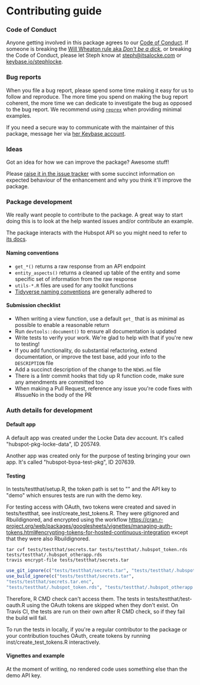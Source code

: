 # Contributing guide

### Code of Conduct
Anyone getting involved in this package agrees to our [Code of Conduct](CODE_OF_CONDUCT.md). If someone is breaking the [Will Wheaton rule aka *Don't be a dick*](https://dontbeadickday.com/), or breaking the Code of Conduct, please let Steph know at steph@itsalocke.com or [keybase.io/stephlocke](https://keybase.io/stephlocke).

### Bug reports
When you file a bug report, please spend some time making it easy for us to follow and reproduce. The more time you spend on making the bug report coherent, the more time we can dedicate to investigate the bug as opposed to the bug report. We recommend using [`reprex`](https://reprex.tidyverse.org/) when providing minimal examples.

If you need a secure way to communicate with the maintainer of this package, message her via [her Keybase account](https://keybase.io/stephlocke).

### Ideas
Got an idea for how we can improve the package? Awesome stuff!

Please [raise it in the issue tracker](issues) with some succinct information on expected behaviour of the enhancement and why you think it'll improve the package.

### Package development
We really want people to contribute to the package. A great way to start doing this is to look at the help wanted issues and/or contribute an example.

The package interacts with the Hubspot API so you might need to refer to [its docs](developers.hubspot.com/docs/overview).

#### Naming conventions
- `get_*()` returns a raw response from an API endpoint
- `entity_aspects()` returns a cleaned up table of the entity and some specific set of information from the raw response
- `utils-*.R` files are used for any toolkit functions
- [Tidyverse naming conventions](//style.tidyverse.org/functions.html#naming) are generally adhered to

#### Submission checklist
- When writing a view function, use a default `get_` that is as minimal as possible to enable a reasonable return
- Run `devtools::document()` to ensure all documentation is updated
- Write tests to verify your work. We're glad to help with that if you're new to testing!
- If you add functionality, do substantial refactoring, extend documentation, or improve the test base, add your info to the `DESCRIPTION` file
- Add a succinct description of the change to the `NEWS.md` file
- There is a lintr commit hooks that tidy up R function code, make sure any amendments are committed too
- When making a Pull Request, reference any issue you're code fixes with #IssueNo in the body of the PR

### Auth details for development

#### Default app

A default app was created under the Locke Data dev account. It's called "hubspot-pkg-locke-data", ID 205749. 

Another app was created only for the purpose of testing bringing your own app. It's called "hubspot-byoa-test-pkg", ID 207639.

#### Testing

In tests/testthat/setup.R, the token path is set to "" and the API key to "demo"
which ensures tests are run with the demo key.

For testing access with OAuth, two tokens were created and saved in tests/testthat, see inst/create_test_tokens.R. They were gitignored and Rbuildignored, and encrypted using the workflow https://cran.r-project.org/web/packages/googlesheets/vignettes/managing-auth-tokens.html#encrypting-tokens-for-hosted-continuous-integration except that they were also Rbuildignored.

```
tar cvf tests/testthat/secrets.tar tests/testthat/.hubspot_token.rds tests/testthat/.hubspot_otherapp.rds
travis encrypt-file tests/testthat/secrets.tar

```

```r
use_git_ignore(c("tests/testthat/secrets.tar", "tests/testthat/.hubspot_token.rds", "tests/testthat/.hubspot_otherapp.rds"))
use_build_ignore(c("tests/testthat/secrets.tar",
"tests/testthat/secrets.tar.enc",
"tests/testthat/.hubspot_token.rds", "tests/testthat/.hubspot_otherapp.rds"))
```


Therefore, R CMD check can't access them. The tests in tests/testthat/test-oauth.R using the OAuth tokens are skipped when they don't exist. On Travis CI, the tests are run on their own after R CMD check, so if they fail the build will fail. 

To run the tests in locally, if you're a regular contributor to the package or your contribution touches OAuth, create tokens by running inst/create_test_tokens.R interactively. 

#### Vignettes and example

At the moment of writing, no rendered code uses something else than the demo API key.

